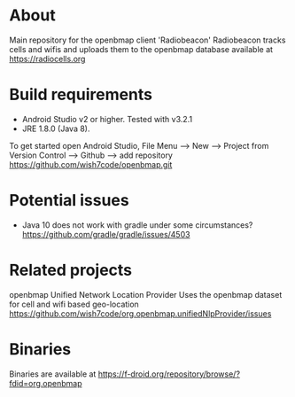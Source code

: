 # About
Main repository for the openbmap client 'Radiobeacon'
Radiobeacon tracks cells and wifis and uploads them to the openbmap database available at https://radiocells.org

# Build requirements
- Android Studio v2 or higher. Tested with v3.2.1
- JRE 1.8.0 (Java 8).

To get started open Android Studio, File Menu --> New --> Project from Version Control --> Github --> add repository https://github.com/wish7code/openbmap.git

# Potential issues
- Java 10 does not work with gradle under some circumstances? https://github.com/gradle/gradle/issues/4503

# Related projects
openbmap Unified Network Location Provider
Uses the openbmap dataset for cell and wifi based geo-location
https://github.com/wish7code/org.openbmap.unifiedNlpProvider/issues 

# Binaries
Binaries are available at https://f-droid.org/repository/browse/?fdid=org.openbmap

